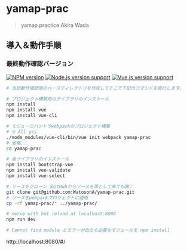 # yamap-prac

> yamap practice Akira Wada

## 導入＆動作手順

### 最終動作確認バージョン
[![NPM version][shield-npm]](#)
[![Node.js version support][shield-node]](#)
[![Vue.js version support][shield-vue]](#)

``` bash
# 当該動作確認用のベースディレクトリを作成してそこで下記のコマンドを実行します。

# プロジェクト構築用のライブラリのインストール
npm install
npm install vue
npm install vue-cli

# モジュールハンドラwebpackのプロジェクト構築
# ※ All yes
./node_modules/vue-cli/bin/vue init webpack yamap-prac
# 省略...
cd yamap-prac

# 各ライブラリのインストール
npm install bootstrap-vue
npm install vee-validate
npm install vue-select

# ソースをクローン（GitHubからソースを落として来てもOK）
git clone git@github.com:WatosonA/yamap-prac.git
# ソースをwebpackプロジェクトに適用
cp -rf yamap-prac/* ../yamap-prac/

# serve with hot reload at localhost:8080
npm run dev

# Cannot find module とエラーが出たら必要なモジュールを npm install
```
http://localhost:8080/#/


[shield-npm]: https://img.shields.io/badge/npm-6.7.0-blue.svg
[shield-node]: https://img.shields.io/badge/node.js-11.11.0-brightgreen.svg
[shield-vue]: https://img.shields.io/badge/vue.js-2.5.2-brightgreen.svg
